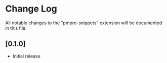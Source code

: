 # Change Log

All notable changes to the "pmpro-snippets" extension will be documented in this file.


[//]: # (Check Keep a Changelog, http://keepachangelog.com/, for recommendations on how to structure this file.)


## [0.1.0]

- Initial release